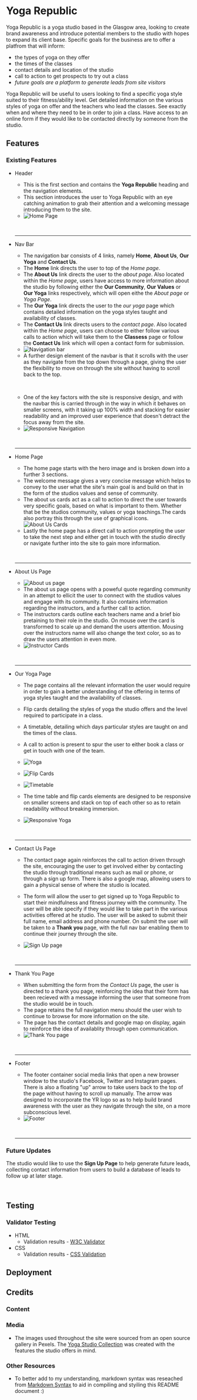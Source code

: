 # Yoga Republic

Yoga Republic is a yoga studio based in the Glasgow area, looking to create brand awareness and introduce potential members to the studio with hopes to expand its client base. Specific goals for the business are to offer a platfrom that will inform:
* the types of yoga on they offer 
* the times of the classes
* contact details and location of the studio
* call to action to get prospects to try out a class
* _future goals are a platform to generate leads from site visitors_

Yoga Republic will be useful to users looking to find a specific yoga style suited to their fitness/ability level. Get detailed information on the various styles of yoga on offer and the teachers who lead the classes. See exactly when and where they need to be in order to join a class. Have access to an online form if they would like to be contacted directly by someone from the studio.

## Features

### Existing Features

* Header
    * This is the first section and contains the **Yoga Republic** heading and the navigation elements.
    * This section introduces the user to Yoga Republic with an eye catching animation to grab their attention
    and a welcoming message introducing them to the site.
    * ![Home Page](/assets/images/readme-img/landing-page.png)
    <p>&nbsp;</p>
    <hr>

* Nav Bar
    * The navigation bar consists of 4 links, namely **Home**, **About Us**, **Our Yoga** and **Contact Us**.
    * The **Home** link directs the user to top of the *Home page*.
    * The **About Us** link directs the user to the *about page*. Also located within the *Home page*, users have access to more information about the studio by following either the **Our Community**, **Our Values** or **Our Yoga** links respectively, which will open eithe the *About page* or *Yoga Page*.
    * The **Our Yoga** link directs the user to the *our yoga* page which contains detailed information on the yoga styles taught and availability of classes. 
    * The **Contact Us** link directs users to the *contact page*. Also located within the *Home page*, users can choose to either follow various calls to action which will take them to the **Classess** page or follow the **Contact Us** link which will open a contact form for submission.
    * ![Navigation bar](/assets/images/readme-img/nav-bar.png)
    * A further design element of the navbar is that it scrolls with the user as they navigate from the top down through a page, giving the user the flexibility to move on through the site without having to scroll back to the top.
    <p>&nbsp;</p>

    *  One of the key factors with the site is responsive design, and with the navbar this is carried through in the way in which it behaves on smaller screens, with it taking up 100% width and stacking for easier readability and an improved user experience that doesn't detract the focus away from the site.
    * ![Responsive Navigation](/assets/images/readme-img/nav-bar-responsive.png)
    <p>&nbsp;</p>
    <hr>

* Home Page
    * The home page starts with the hero image and is broken down into a further 3 sections. 
    * The welcome message gives a very concise message which helps to convey to the user what the site's main goal is and build on that in the form of the studios values and sense of community.
    * The about us cards act as a call to action to direct the user towards very specific goals, based on what is important to them. Whether that be the studios community, values or yoga teachings.The cards also portray this through the use of graphical icons. ![About Us Cards](/assets/images/readme-img/about-us-cards.png)
    * Lastly the home page has a direct call to action prompting the user to take the next step and either get in touch with the studio directly or navigate further into the site to gain more information.
    <p>&nbsp</p>
    <hr>

* About Us Page
    * ![About us page](/assets/images/readme-img/about-us-page.png)
    * The about us page opens with a poweful quote regarding community in an attempt to ellicit the user to connect with the studios values and engage with its community. It also contains information regarding the instructors, and a further call to action.
    * The instructors cards outline each teachers name and a brief bio pretaining to their role in the studio. On mouse over the card is transformed to scale up and demand the users attention. Mousing over the instructors name will also change the text color, so as to draw the users attention in even more.
    * ![Instructor Cards](/assets/images/readme-img/instructor-cards.png) 
    <p>&nbsp;</p>
    <hr>

* Our Yoga Page
    * The page contains all the relevant information the user would require in order to gain a better understanding of the offering in terms of yoga styles taught and the availability of classes.
    * Flip cards detailing the styles of yoga the studio offers and the level required to participate in a class. 
    * A timetable, detailing which days particular styles are taught on and the times of the class.
    * A call to action is present to spur the user to either book a class or get in touch with one of the team.
    * ![Yoga](/assets/images/readme-img/yoga-page.png)
    * ![Flip Cards](/assets/images/readme-img/yoga-flip-cards.png)
    * ![Timetable](/assets/images/readme-img/timetable.png)
    * The time table and flip cards elements are designed to be responsive on smaller screens and stack on top of each other so as to retain readability without breaking immersion.
    
    * ![Responsive Yoga](/assets/images/readme-img/timetable-responsive.png)
    <p>&nbsp;</p>
    <hr>

* Contact Us Page
    * The contact page again reinforces the call to action driven through the site, encouraging the user to get involved either by contacting the studio through traditional means such  as mail or phone, or through a sign up form. There is also a google map, allowing users to gain a physical sense of where the studio is located.

    * The form will allow the user to get signed up to Yoga Republic to start their mindfulness and fitness journey with the community. The user will be able specify if they would like to take part in the various activities offered at he studio. The user will be asked to submit their full name, email address and phone number. On submit the user will be taken to a **Thank you** page, with the full nav bar enabling them to continue their journey through the site.
    * ![Sign Up page](/assets/images/readme-img/contact-us-page.png)
    <p>&nbsp;</p>
    <hr>

* Thank You Page
    * When submitting the form from the *Contact Us* page, the user is directed to a thank you page, reinforcing the idea that their form has been recieved with a message informing the user that someone from the studio would be in touch.
    * The page retains the full navigation menu should the user wish to continue to browse for more information on the site.
    * The page has the contact details and google map on display, again to reinforce the idea of availablity through open communication.
    * ![Thank You page](/assets/images/readme-img/thank-you-page.png)
    <p>&nbsp;</p>
    <hr>

* Footer
    * The footer container social media links that open a new browser window to the studio's Facebook, Twitter and Instagram pages. There is also a floating "up" arrow to take users back to the top of the page without having to scroll up manually. The arrow was designed to incorporate the YR logo so as to help build brand awareness with the user as they navigate through the site, on a more subconscious level.
    * ![Footer](/assets/images/readme-img/footer.png)
    <p>&nbsp;</p>
    <hr>

### Future Updates
The studio would like to use the **Sign Up Page** to help generate future leads, collecting contact information from users to build a database of leads to follow up at later stage.
<p>&nbsp;</p>

## Testing
### Validator Testing
* HTML
    * Validation results - [W3C Validator](https://validator.w3.org/nu/)
* CSS
    * Validation results - [CSS Validation](https://jigsaw.w3.org/css-validator/)

## Deployment

## Credits
### Content
### Media
* The images used throughout the site were sourced from an open source gallery in Pexels. The [Yoga Studio Collection](https://www.pexels.com/collections/yoga-studio-m3q06x7/) was created with the features the studio offers in mind.
### Other Resources
* To better add to my understanding, markdown syntax was reseached from [Markdown Syntax](https://dotcms.com/docs/latest/markdown-syntax) to aid in compiling and styiling this README document :)


